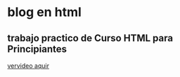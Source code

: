 # blog en html
## trabajo practico de Curso HTML para Principiantes
[vervideo aquir](https://www.youtube.com/watch?v=rbuYtrNUxg4)
